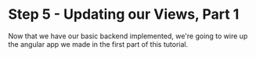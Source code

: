 # Step 5 - Updating our Views, Part 1

Now that we have our basic backend implemented, we're going to wire up the angular app we made in the first part of this tutorial.